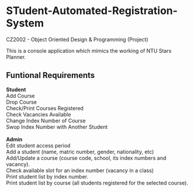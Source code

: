 # STudent-Automated-Registration-System
CZ2002 - Object Oriented Design & Programming (Project)

This is a console application which mimics the working of NTU Stars Planner.

## Funtional Requirements
**Student**<br>
Add Course<br>
Drop Course<br>
Check/Print Courses Registered<br>
Check Vacancies Available<br>
Change Index Number of Course<br>
Swop Index Number with Another Student<br><br>
**Admin**<br>
Edit student access period<br>
Add a student (name, matric number, gender, nationality, etc)<br>
Add/Update a course (course code, school, its index numbers and vacancy).<br>
Check available slot for an index number (vacancy in a class)<br>
Print student list by index number.<br>
Print student list by course (all students registered for the selected course).
